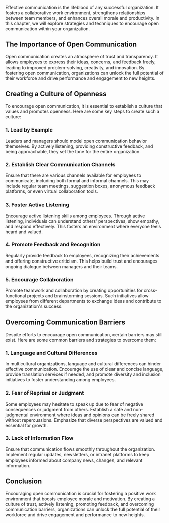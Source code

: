 
Effective communication is the lifeblood of any successful organization. It fosters a collaborative work environment, strengthens relationships between team members, and enhances overall morale and productivity. In this chapter, we will explore strategies and techniques to encourage open communication within your organization.

The Importance of Open Communication
------------------------------------

Open communication creates an atmosphere of trust and transparency. It allows employees to express their ideas, concerns, and feedback freely, leading to improved problem-solving, creativity, and innovation. By fostering open communication, organizations can unlock the full potential of their workforce and drive performance and engagement to new heights.

Creating a Culture of Openness
------------------------------

To encourage open communication, it is essential to establish a culture that values and promotes openness. Here are some key steps to create such a culture:

### 1. Lead by Example

Leaders and managers should model open communication behavior themselves. By actively listening, providing constructive feedback, and being approachable, they set the tone for the entire organization.

### 2. Establish Clear Communication Channels

Ensure that there are various channels available for employees to communicate, including both formal and informal channels. This may include regular team meetings, suggestion boxes, anonymous feedback platforms, or even virtual collaboration tools.

### 3. Foster Active Listening

Encourage active listening skills among employees. Through active listening, individuals can understand others' perspectives, show empathy, and respond effectively. This fosters an environment where everyone feels heard and valued.

### 4. Promote Feedback and Recognition

Regularly provide feedback to employees, recognizing their achievements and offering constructive criticism. This helps build trust and encourages ongoing dialogue between managers and their teams.

### 5. Encourage Collaboration

Promote teamwork and collaboration by creating opportunities for cross-functional projects and brainstorming sessions. Such initiatives allow employees from different departments to exchange ideas and contribute to the organization's success.

Overcoming Communication Barriers
---------------------------------

Despite efforts to encourage open communication, certain barriers may still exist. Here are some common barriers and strategies to overcome them:

### 1. Language and Cultural Differences

In multicultural organizations, language and cultural differences can hinder effective communication. Encourage the use of clear and concise language, provide translation services if needed, and promote diversity and inclusion initiatives to foster understanding among employees.

### 2. Fear of Reprisal or Judgment

Some employees may hesitate to speak up due to fear of negative consequences or judgment from others. Establish a safe and non-judgmental environment where ideas and opinions can be freely shared without repercussions. Emphasize that diverse perspectives are valued and essential for growth.

### 3. Lack of Information Flow

Ensure that communication flows smoothly throughout the organization. Implement regular updates, newsletters, or intranet platforms to keep employees informed about company news, changes, and relevant information.

Conclusion
----------

Encouraging open communication is crucial for fostering a positive work environment that boosts employee morale and motivation. By creating a culture of trust, actively listening, promoting feedback, and overcoming communication barriers, organizations can unlock the full potential of their workforce and drive engagement and performance to new heights.
